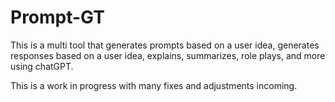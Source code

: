 # Prompt-GT
This is a multi tool that generates prompts based on a user idea, generates responses based on a user idea, explains, summarizes, role plays, and more using chatGPT.

This is a work in progress with many fixes and adjustments incoming.
